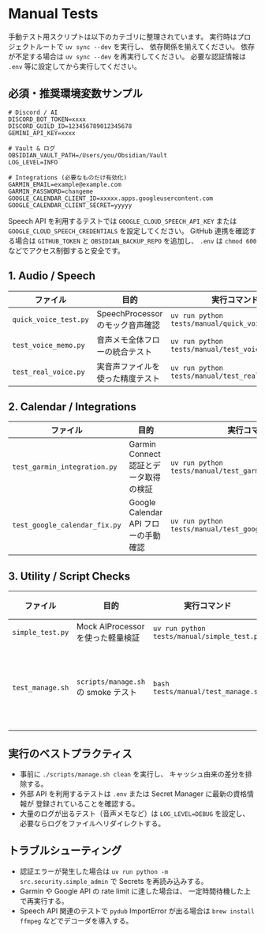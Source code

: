 # Manual Tests

手動テスト用スクリプトは以下のカテゴリに整理されています。
実行時はプロジェクトルートで `uv sync --dev` を実行し、
依存関係を揃えてください。
依存が不足する場合は `uv sync --dev` を再実行してください。
必要な認証情報は `.env` 等に設定してから実行してください。

## 必須・推奨環境変数サンプル

```env
# Discord / AI
DISCORD_BOT_TOKEN=xxxx
DISCORD_GUILD_ID=123456789012345678
GEMINI_API_KEY=xxxx

# Vault & ログ
OBSIDIAN_VAULT_PATH=/Users/you/Obsidian/Vault
LOG_LEVEL=INFO

# Integrations (必要なものだけ有効化)
GARMIN_EMAIL=example@example.com
GARMIN_PASSWORD=changeme
GOOGLE_CALENDAR_CLIENT_ID=xxxxx.apps.googleusercontent.com
GOOGLE_CALENDAR_CLIENT_SECRET=yyyyy
```

Speech API を利用するテストでは `GOOGLE_CLOUD_SPEECH_API_KEY` または
`GOOGLE_CLOUD_SPEECH_CREDENTIALS` を設定してください。
GitHub 連携を確認する場合は `GITHUB_TOKEN` と `OBSIDIAN_BACKUP_REPO` を追加し、
`.env` は `chmod 600` などでアクセス制御すると安全です。

## 1. Audio / Speech
| ファイル | 目的 | 実行コマンド | 前提条件 |
| --- | --- | --- | --- |
| `quick_voice_test.py` | SpeechProcessor のモック音声確認 | `uv run python tests/manual/quick_voice_test.py` | モック環境で十分 |
| `test_voice_memo.py` | 音声メモ全体フローの統合テスト | `uv run python tests/manual/test_voice_memo.py` | Discord/Obsidian 設定が必要 |
| `test_real_voice.py` | 実音声ファイルを使った精度テスト | `uv run python tests/manual/test_real_voice.py` | `pydub` が利用可能であること |

## 2. Calendar / Integrations
| ファイル | 目的 | 実行コマンド | 前提条件 |
| --- | --- | --- | --- |
| `test_garmin_integration.py` | Garmin Connect 認証とデータ取得の検証 | `uv run python tests/manual/test_garmin_integration.py` | Garmin 認証情報が必要 |
| `test_google_calendar_fix.py` | Google Calendar API フローの手動確認 | `uv run python tests/manual/test_google_calendar_fix.py` | Google OAuth 資格情報 (`credentials.json`) |

## 3. Utility / Script Checks
| ファイル | 目的 | 実行コマンド | 前提条件 |
| --- | --- | --- | --- |
| `simple_test.py` | Mock AIProcessor を使った軽量検証 | `uv run python tests/manual/simple_test.py` | 特になし |
| `test_manage.sh` | `scripts/manage.sh` の smoke テスト | `bash tests/manual/test_manage.sh` | gcloud CLI がインストール済みであること |

## 実行のベストプラクティス
- 事前に `./scripts/manage.sh clean` を実行し、
  キャッシュ由来の差分を排除する。
- 外部 API を利用するテストは `.env` または Secret Manager に最新の資格情報が
  登録されていることを確認する。
- 大量のログが出るテスト（音声メモなど）は `LOG_LEVEL=DEBUG` を設定し、
  必要ならログをファイルへリダイレクトする。

## トラブルシューティング
- 認証エラーが発生した場合は `uv run python -m src.security.simple_admin` で
  Secrets を再読み込みする。
- Garmin や Google API の rate limit に達した場合は、
  一定時間待機した上で再実行する。
- Speech API 関連のテストで `pydub` ImportError が出る場合は
  `brew install ffmpeg` などでデコーダを導入する。
